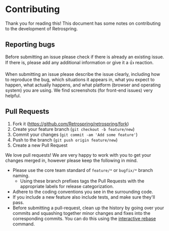 # Contributing

Thank you for reading this! This document has some notes on contributing to the
development of Retrospring.

## Reporting bugs

Before submitting an issue please check if there is already an existing issue.
If there is, please add any additional information or give it a 👍 reaction.

When submitting an issue please describe the issue clearly, including how to
reproduce the bug, which situations it appears in, what you expect to happen,
what actually happens, and what platform (browser and operating system) you are
using. We find screenshots (for front-end issues) very helpful.

## Pull Requests

1. Fork it (https://github.com/Retrospring/retrospring/fork)
2. Create your feature branch (`git checkout -b feature/new`)
3. Commit your changes (`git commit -am 'Add some feature'`)
4. Push to the branch (`git push origin feature/new`)
5. Create a new Pull Request

We love pull requests! We are very happy to work with you to get your changes
merged in, however please keep the following in mind.

* Please use the core team standard of `feature/*` or `bugfix/*` branch naming.
  * Using these branch prefixes tags the Pull Requests with the appropriate labels for release categorization.
* Adhere to the coding conventions you see in the surrounding code.
* If you include a new feature also include tests, and make sure they'll pass.
* Before submitting a pull-request, clean up the history by going over your
  commits and squashing together minor changes and fixes into the corresponding
  commits. You can do this using the [interactive rebase](https://git-scm.com/book/en/v2/Git-Tools-Rewriting-History#_changing_multiple) command.
